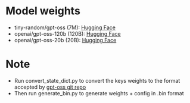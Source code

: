 # Model weights
- tiny-random/gpt-oss (7M): [Hugging Face](https://huggingface.co/tiny-random/gpt-oss)
- openai/gpt-oss-120b (120B): [Hugging Face](https://huggingface.co/openai/gpt-oss-120b)
- openai/gpt-oss-20b (20B): [Hugging Face](https://huggingface.co/openai/gpt-oss-20b)

# Note
- Run convert_state_dict.py to convert the keys weights to the format accepted by [gpt-oss git repo](https://github.com/openai/gpt-oss/tree/main/gpt_oss)
- Then run generate_bin.py to generate weights + config in .bin format
